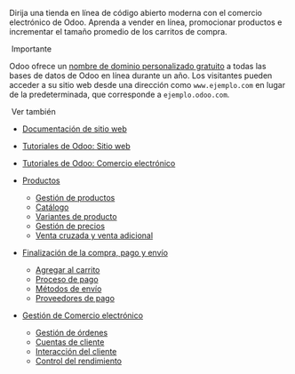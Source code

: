 Dirija una tienda en línea de código abierto moderna con el comercio electrónico de Odoo. Aprenda a vender en línea, promocionar productos e incrementar el tamaño promedio de los carritos de compra.

 Importante

Odoo ofrece un [nombre de dominio personalizado gratuito](https://www.odoo.com/documentation/17.0/es/applications/websites/website/configuration/domain_names.html#domain-name-register) a todas las bases de datos de Odoo en línea durante un año. Los visitantes pueden acceder a su sitio web desde una dirección como `www.ejemplo.com` en lugar de la predeterminada, que corresponde a `ejemplo.odoo.com`.

 Ver también

- [Documentación de sitio web](https://www.odoo.com/documentation/17.0/es/applications/websites/website.html)
    
- [Tutoriales de Odoo: Sitio web](https://www.odoo.com/slides/website-25)
    
- [Tutoriales de Odoo: Comercio electrónico](https://www.odoo.com/slides/ecommerce-26)
    

- [Productos](https://www.odoo.com/documentation/17.0/es/applications/websites/ecommerce.html#)
    - [Gestión de productos](https://www.odoo.com/documentation/17.0/es/applications/websites/ecommerce/managing_products/products.html)
    - [Catálogo](https://www.odoo.com/documentation/17.0/es/applications/websites/ecommerce/managing_products/catalog.html)
    - [Variantes de producto](https://www.odoo.com/documentation/17.0/es/applications/websites/ecommerce/managing_products/variants.html)
    - [Gestión de precios](https://www.odoo.com/documentation/17.0/es/applications/websites/ecommerce/managing_products/price_management.html)
    - [Venta cruzada y venta adicional](https://www.odoo.com/documentation/17.0/es/applications/websites/ecommerce/managing_products/cross_upselling.html)
- [Finalización de la compra, pago y envío](https://www.odoo.com/documentation/17.0/es/applications/websites/ecommerce.html#)
    - [Agregar al carrito](https://www.odoo.com/documentation/17.0/es/applications/websites/ecommerce/checkout_payment_shipping/cart.html)
    - [Proceso de pago](https://www.odoo.com/documentation/17.0/es/applications/websites/ecommerce/checkout_payment_shipping/checkout.html)
    - [Métodos de envío](https://www.odoo.com/documentation/17.0/es/applications/websites/ecommerce/checkout_payment_shipping/shipping.html)
    - [Proveedores de pago](https://www.odoo.com/documentation/17.0/es/applications/websites/ecommerce/checkout_payment_shipping/payments.html)
- [Gestión de Comercio electrónico](https://www.odoo.com/documentation/17.0/es/applications/websites/ecommerce.html#)
    - [Gestión de órdenes](https://www.odoo.com/documentation/17.0/es/applications/websites/ecommerce/ecommerce_management/order_handling.html)
    - [Cuentas de cliente](https://www.odoo.com/documentation/17.0/es/applications/websites/ecommerce/ecommerce_management/customer_accounts.html)
    - [Interacción del cliente](https://www.odoo.com/documentation/17.0/es/applications/websites/ecommerce/ecommerce_management/customer_interaction.html)
    - [Control del rendimiento](https://www.odoo.com/documentation/17.0/es/applications/websites/ecommerce/ecommerce_management/performance.html)